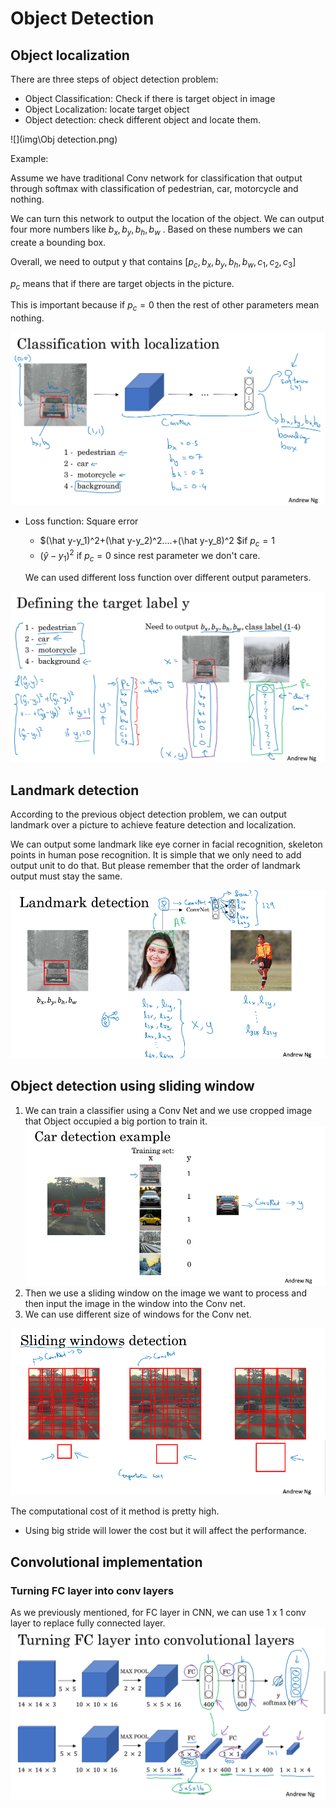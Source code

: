 # Object Detection

## Object localization

There are three steps of object detection problem:

- Object Classification: Check if there is target object in image
- Object Localization: locate target object
- Object detection: check different object and locate them.

![](img\Obj detection.png)

Example:

Assume we have traditional Conv network for classification that output through softmax with classification of pedestrian, car, motorcycle and nothing.

We can turn this network to output the location of the object. We can output four more numbers like $b_x,b_y,b_h,b_w$ . Based on these numbers we can create a bounding box. 

Overall, we need to output y that contains $[p_c,b_x,b_y,b_h,b_w,c_1,c_2,c_3]$

$p_c$ means that if there are target objects in the picture. 

This is important because if $p_c=0$ then the rest of other parameters mean nothing.

![](img\Objdetection1.png)

- Loss function: Square error

  - $(\hat y-y_1)^2+(\hat y-y_2)^2....+(\hat y-y_8)^2 $if $p_c=1$
  - $(\hat y-y_1)^2$ if $p_c = 0$ since rest parameter we don't care.

  We can used different loss function over different output parameters.

![](img\ObjDetection2.png)



## Landmark detection

According to the previous object detection problem, we can output landmark over a picture to achieve feature detection and localization.

We can output some landmark like eye corner in facial recognition, skeleton points in human pose recognition. It is simple that we only need to add output unit to do that. But please remember that the order of landmark output must stay the same.

![](img\landmark.png)

## Object detection using sliding window

1. We can train a classifier using a Conv Net and we use cropped image that Object occupied a big portion to train it. ![](img\SlidWindow.png)
2. Then we use a sliding window on the image we want to process and then input the image in the window into the Conv net.
3. We can use different size of windows for the Conv net.

![](img\SlidingWindow2.png)

The computational cost of it method is pretty high.

- Using big stride will lower the cost but it will affect the performance.

## Convolutional implementation 

### Turning FC layer into conv layers

As we previously mentioned, for FC layer in CNN, we can use 1 x 1 conv layer to replace fully connected layer.![](img\FCtoConv.png)